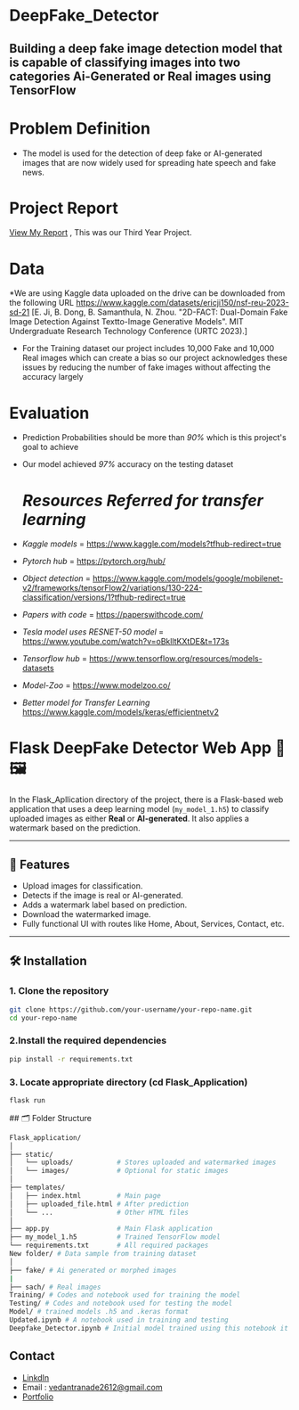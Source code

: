 # DeepFake_Detector

## Building a deep fake image detection model that is capable of classifying images into two categories Ai-Generated or Real images using TensorFlow

# Problem Definition
* The model is used for the detection of deep fake or AI-generated images that 
  are now widely used for spreading hate speech and fake news.
  
# Project Report
[View My Report](https://vedant-ranade.netlify.app/static/media/mini_report.55e441ae371372989a4c.pdf) , This was our Third Year Project.

# Data
*We are using Kaggle data  uploaded on the drive can be downloaded from the following URL
https://www.kaggle.com/datasets/ericji150/nsf-reu-2023-sd-21
[E. Ji, B. Dong, B. Samanthula, N. Zhou. "2D-FACT: Dual-Domain Fake Image Detection Against Textto-Image Generative Models". MIT Undergraduate Research Technology Conference (URTC 2023).]

* For the Training dataset our project includes 10,000 Fake and 10,000 Real images which can create a bias so our project acknowledges these issues by reducing the number of fake images without affecting the accuracy largely


# Evaluation

* Prediction Probabilities should be more than *90%* which is this project's goal to achieve
* Our model achieved *97%* accuracy on the testing dataset

  # *Resources Referred for transfer learning*
* *Kaggle models* = https://www.kaggle.com/models?tfhub-redirect=true
* *Pytorch hub* = https://pytorch.org/hub/
* *Object detection* = https://www.kaggle.com/models/google/mobilenet-v2/frameworks/tensorFlow2/variations/130-224-classification/versions/1?tfhub-redirect=true
* *Papers with code* = https://paperswithcode.com/
* *Tesla model uses RESNET-50 model* = https://www.youtube.com/watch?v=oBklltKXtDE&t=173s
* *Tensorflow hub* = https://www.tensorflow.org/resources/models-datasets
* *Model-Zoo* = https://www.modelzoo.co/
* *Better model for Transfer Learning* https://www.kaggle.com/models/keras/efficientnetv2
  

# Flask DeepFake Detector Web App 🧠🖼️

In the Flask_Apllication directory of the project, there is a Flask-based web application that uses a deep learning model (`my_model_1.h5`) to classify uploaded images as either **Real** or **AI-generated**. It also applies a watermark based on the prediction.

---

## 🚀 Features

- Upload images for classification.
- Detects if the image is real or AI-generated.
- Adds a watermark label based on prediction.
- Download the watermarked image.
- Fully functional UI with routes like Home, About, Services, Contact, etc.

---

## 🛠️ Installation

### 1. Clone the repository

```bash
git clone https://github.com/your-username/your-repo-name.git
cd your-repo-name
```

### 2.Install the required dependencies

```bash
pip install -r requirements.txt
```

### 3. Locate appropriate directory (cd Flask_Application)

```bash
flask run
```
<ln>
## 🗂️ Folder Structure
  
```bash
Flask_application/
│
├── static/
│   └── uploads/           # Stores uploaded and watermarked images
│   └── images/            # Optional for static images
│
├── templates/
│   ├── index.html         # Main page
│   ├── uploaded_file.html # After prediction
│   └── ...                # Other HTML files
│
├── app.py                 # Main Flask application
├── my_model_1.h5          # Trained TensorFlow model
└── requirements.txt       # All required packages
New folder/ # Data sample from training dataset
│
├── fake/ # Ai generated or morphed images
|
├── sach/ # Real images
Training/ # Codes and notebook used for training the model
Testing/ # Codes and notebook used for testing the model
Model/ # trained models .h5 and .keras format
Updated.ipynb # A notebook used in training and testing
Deepfake_Detector.ipynb # Initial model trained using this notebook it is the old copy
```

## Contact
* [LinkdIn](https://www.linkedin.com/in/vedant-ranade-683867271/)
* Email : vedantranade2612@gmail.com
* [Portfolio](https://vedant-ranade.netlify.app/)



